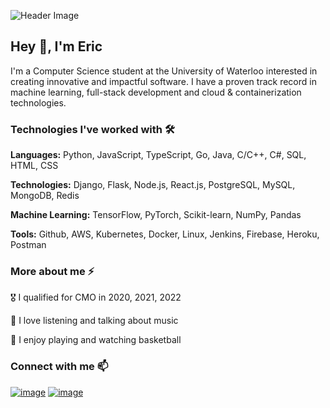![Header Image](https://github.com/user-attachments/assets/5fa48145-d57c-4e83-8fa0-5180d2eda505)

## Hey 👋, I'm Eric

I'm a Computer Science student at the University of Waterloo interested in creating innovative and impactful software. I have a proven track record in machine learning, full-stack development and cloud & containerization technologies.

### Technologies I've worked with 🛠
**Languages:** Python, JavaScript, TypeScript, Go, Java, C/C++, C#, SQL, HTML, CSS

**Technologies:** Django, Flask, Node.js, React.js, PostgreSQL, MySQL, MongoDB, Redis

**Machine Learning:** TensorFlow, PyTorch, Scikit-learn, NumPy, Pandas

**Tools:** Github, AWS, Kubernetes, Docker, Linux, Jenkins, Firebase, Heroku, Postman


### More about me ⚡
🎖 I qualified for CMO in 2020, 2021, 2022

🎵 I love listening and talking about music

🏀 I enjoy playing and watching basketball

### Connect with me 📫

[![image](https://img.shields.io/badge/LinkedIn-0077B5?style=for-the-badge&logo=linkedin&logoColor=white)](https://linkedin.com/in/EricZhang80)
[![image](https://img.shields.io/badge/e‑mail-D14836.svg?style=for-the-badge&logo=GMail&logoColor=white)](mailto:eric.zhang3@uwaterloo.ca)
